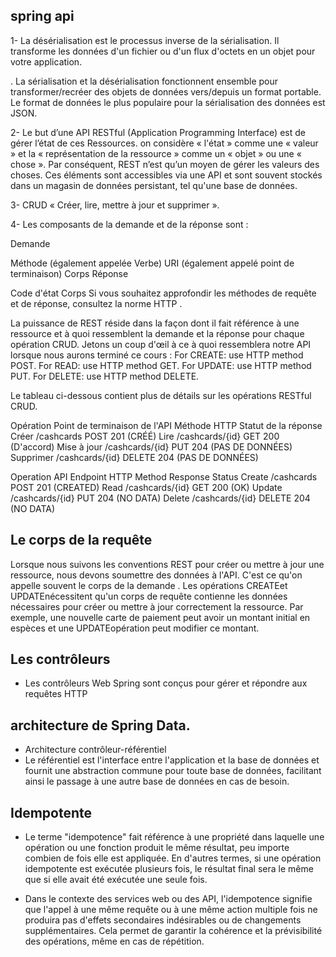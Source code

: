 ## spring api

1- La désérialisation est le processus inverse de la sérialisation. Il transforme les données d'un fichier ou d'un flux d'octets en un objet pour votre application. 

. La sérialisation et la désérialisation fonctionnent ensemble pour transformer/recréer des objets de données vers/depuis un format portable. Le format de données le plus populaire pour la sérialisation des données est JSON.

2-  Le but d’une API RESTful (Application Programming Interface) est de gérer l’état de ces Ressources.
on considère « l'état » comme une « valeur » et la « représentation de la ressource » comme un « objet » ou une « chose ». Par conséquent, REST n’est qu’un moyen de gérer les valeurs des choses. Ces éléments sont accessibles via une API et sont souvent stockés dans un magasin de données persistant, tel qu'une base de données.

3- CRUD  « Créer, lire, mettre à jour et supprimer ».

4- Les composants de la demande et de la réponse sont :

Demande

Méthode (également appelée Verbe)
URI (également appelé point de terminaison)
Corps
Réponse

Code d'état
Corps
Si vous souhaitez approfondir les méthodes de requête et de réponse, consultez la norme HTTP .

La puissance de REST réside dans la façon dont il fait référence à une ressource et à quoi ressemblent la demande et la réponse pour chaque opération CRUD. Jetons un coup d'œil à ce à quoi ressemblera notre API lorsque nous aurons terminé ce cours :
For CREATE: use HTTP method POST.
For READ: use HTTP method GET.
For UPDATE: use HTTP method PUT.
For DELETE: use HTTP method DELETE.


Le tableau ci-dessous contient plus de détails sur les opérations RESTful CRUD.

Opération	  Point de terminaison de l'API	   Méthode HTTP	   Statut de la réponse
Créer	      /cashcards	                   POST	           201 (CRÉÉ)
Lire	      /cashcards/{id}	               GET	           200 (D'accord)
Mise à jour	  /cashcards/{id}	               PUT	           204 (PAS DE DONNÉES)
Supprimer	  /cashcards/{id}	               DELETE	       204 (PAS DE DONNÉES)





Operation	   API Endpoint	HTTP         Method	         Response Status
Create	       /cashcards	             POST	         201 (CREATED)
Read	       /cashcards/{id}	         GET	         200 (OK)
Update	       /cashcards/{id}	         PUT	         204 (NO DATA)
Delete	       /cashcards/{id}	         DELETE	         204 (NO DATA)





## Le corps de la requête
Lorsque nous suivons les conventions REST pour créer ou mettre à jour une ressource, nous devons soumettre des données à l'API. C'est ce qu'on appelle souvent le corps de la demande . Les opérations CREATEet UPDATEnécessitent qu'un corps de requête contienne les données nécessaires pour créer ou mettre à jour correctement la ressource. Par exemple, une nouvelle carte de paiement peut avoir un montant initial en espèces et une UPDATEopération peut modifier ce montant.

## Les contrôleurs
- Les contrôleurs Web Spring sont conçus pour gérer et répondre aux requêtes HTTP


## architecture de Spring Data.

- Architecture contrôleur-référentiel
- Le référentiel est l'interface entre l'application et la base de données et fournit une abstraction commune pour toute base de données, facilitant ainsi le passage à une autre base de données en cas de besoin.

## Idempotente 
- Le terme "idempotence" fait référence à une propriété dans laquelle une opération ou une fonction produit le même résultat, peu importe combien de fois elle est appliquée. En d'autres termes, si une opération idempotente est exécutée plusieurs fois, le résultat final sera le même que si elle avait été exécutée une seule fois.

- Dans le contexte des services web ou des API, l'idempotence signifie que l'appel à une même requête ou à une même action multiple fois ne produira pas d'effets secondaires indésirables ou de changements supplémentaires. Cela permet de garantir la cohérence et la prévisibilité des opérations, même en cas de répétition.

